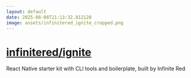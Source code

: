 ```yaml
---
layout: default
date: 2025-08-08T21:13:32.812120
image: assets/infinitered_ignite_cropped.png
---
```


# [infinitered/ignite](https://github.com/infinitered/ignite)

React Native starter kit with CLI tools and boilerplate, built by Infinite Red
